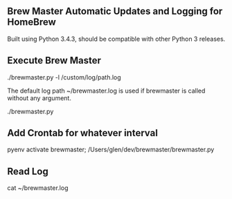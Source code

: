Brew Master Automatic Updates and Logging for HomeBrew
-----------------------

Built using Python 3.4.3, should be compatible with other Python 3 releases.

## Execute Brew Master

./brewmaster.py -l /custom/log/path.log

The default log path ~/brewmaster.log is used if brewmaster is called without any argument.

./brewmaster.py

## Add Crontab for whatever interval
pyenv activate brewmaster; /Users/glen/dev/brewmaster/brewmaster.py


## Read Log
cat ~/brewmaster.log